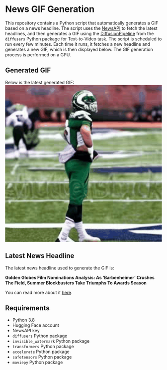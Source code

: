 # News GIF Generation
This repository contains a Python script that automatically generates a GIF based on a news headline. The script uses the [NewsAPI](https://newsapi.org/) to fetch the latest headlines, and then generates a GIF using the [DiffusionPipeline](https://github.com/huggingface/diffusers) from the `diffusers` Python package for Text-to-Video task.
The script is scheduled to run every few minutes. Each time it runs, it fetches a new headline and generates a new GIF, which is then displayed below. The GIF generation process is performed on a GPU.

## Generated GIF
Below is the latest generated GIF:
![Generated GIF](output.gif?raw=true&v=1702402479)

## Latest News Headline
The latest news headline used to generate the GIF is:

**Golden Globes Film Nominations Analysis: As ‘Barbenheimer’ Crushes The Field, Summer Blockbusters Take Triumphs To Awards Season**

You can read more about it [here](https://deadline.com/2023/12/golden-globes-analysis-film-barbenheimer-crushes-field-barbie-oppenheimer-1235661459/).

## Requirements
- Python 3.8
- Hugging Face account
- NewsAPI key
- `diffusers` Python package
- `invisible_watermark` Python package
- `transformers` Python package
- `accelerate` Python package
- `safetensors` Python package
- `moviepy` Python package
